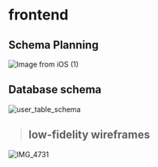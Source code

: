 # frontend
## Schema Planning

![Image from iOS (1)](https://user-images.githubusercontent.com/18449347/57098008-15c52e80-6ce7-11e9-8f27-3b88ffb32213.jpg)


## Database schema


![user_table_schema](https://user-images.githubusercontent.com/18449347/57097878-d26ac000-6ce6-11e9-8000-26b2f86a92e5.png)

> ## low-fidelity wireframes

![IMG_4731](https://user-images.githubusercontent.com/18449347/57576384-b4ab0280-742c-11e9-9390-4d532803a637.JPG)
